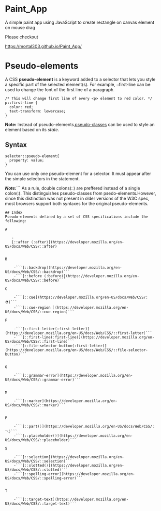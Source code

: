 # Paint_App
A simple paint app using JavaScript to create rectangle on canvas element on mouse drag

Please checkout

https://mortal303.github.io/Paint_App/




# Pseudo-elements

A CSS **pseudo-element** is a keyword added to a selector that lets you style a specific part of the selected element(s). For example, ::first-line can be used to change the font of the first line of a paragraph.

```
/* This will change first line of every <p> element to red color. */
p::first-line {
  color: red;
  text-transform: lowercase;
}
```


**Note:** Instead of pseudo-elements,[pseudo-classes](https://developer.mozilla.org/en-US/docs/Web/CSS/Pseudo-classes) can be used to style an element based on its *state*.

## Syntax

```    
selector::pseudo-element{
  property: value;
}  
```

You can use only one pseudo-element for a selector. It must appear after the simple selectors in the statement.


***Note:***``` As a rule, double colons(::) are preffered instead of a single colon(:). This distinguishes pseudo-classes from psedo-elements.However, since this distinction was not present in older versions of the W3C spec, most browsers support both syntaxes for the original pseudo-elements.
```
## Index
Pseudo-elements defined by a set of CSS specifications include the following:

A

   -
   [::after (:after)](https://developer.mozilla.org/en-US/docs/Web/CSS/::after) 
   

B

    -```[::backdrop](https://developer.mozilla.org/en-US/docs/Web/CSS/::backdrop)```
    -```[::before (:before)](https://developer.mozilla.org/en-US/docs/Web/CSS/::before)```
     
C  

    -```[::cue](https://developer.mozilla.org/en-US/docs/Web/CSS/:⛑️)```
    -```[::cue-region ](https://developer.mozilla.org/en-US/docs/Web/CSS/::cue-region)```

F

    -```[::first-letter(:first-letter)](https://developer.mozilla.org/en-US/docs/Web/CSS/::first-letter)```
    -```[::first-line(:first-line)](https://developer.mozilla.org/en-US/docs/Web/CSS/::first-line)```
    -```[::file-selector-button(:first-letter)](https://developer.mozilla.org/en-US/docs/Web/CSS/::file-selector-button)```


G

    -```[::grammar-error](https://developer.mozilla.org/en-US/docs/Web/CSS/::grammar-error)```


M

    -```[::marker](https://developer.mozilla.org/en-US/docs/Web/CSS/::marker)```


P

    -```[::part()](https://developer.mozilla.org/en-US/docs/Web/CSS/:〽️)``` 
    -```[::placeholder()](https://developer.mozilla.org/en-US/docs/Web/CSS/::placeholder)``` 
    
S

    -```[::selection](https://developer.mozilla.org/en-US/docs/Web/CSS/::selection)``` 
    -```[::slotted()](https://developer.mozilla.org/en-US/docs/Web/CSS/::slotted)``` 
    -```[::spelling-error](https://developer.mozilla.org/en-US/docs/Web/CSS/::spelling-error)``` 
 
 
T

    -```[::target-text](https://developer.mozilla.org/en-US/docs/Web/CSS/::target-text)```
 
